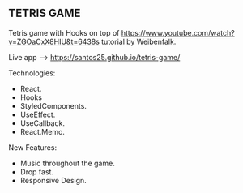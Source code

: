 ## TETRIS GAME ##

Tetris game with Hooks on top of  https://www.youtube.com/watch?v=ZGOaCxX8HIU&t=6438s tutorial by Weibenfalk. 

Live app --> https://santos25.github.io/tetris-game/

Technologies:
  * React.
  * Hooks
  * StyledComponents.
  * UseEffect.
  * UseCallback.
  * React.Memo.

New Features:
   * Music throughout the game.
   * Drop fast.
   * Responsive Design.
